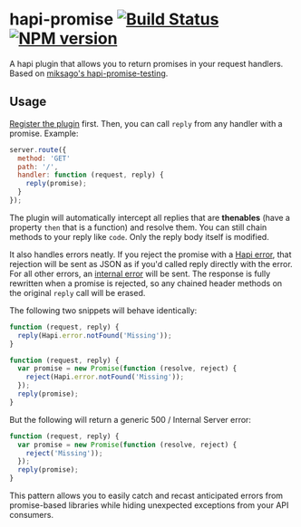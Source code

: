 hapi-promise [![Build Status](https://travis-ci.org/valet-io/hapi-promise.png?branch=0.0.1)](https://travis-ci.org/valet-io/hapi-promise) [![NPM version](https://badge.fury.io/js/hapi-promise.png)](http://badge.fury.io/js/hapi-promise)
============

A hapi plugin that allows you to return promises in your request handlers. Based on [miksago's hapi-promise-testing](https://github.com/miksago/hapi-promise-testing).

## Usage

[Register the plugin](https://github.com/spumko/hapi/blob/master/docs/Reference.md#packrequirename-options-callback) first. Then, you can call `reply` from any handler with a promise. Example:

```javascript
server.route({
  method: 'GET'
  path: '/',
  handler: function (request, reply) {
    reply(promise);
  }
});
```

The plugin will automatically intercept all replies that are **thenables** (have a property `then` that is a function) and resolve them. You can still chain methods to your reply like `code`. Only the reply body itself is modified. 

It also handles errors neatly. If you reject the promise with a [Hapi error](https://github.com/spumko/hapi/blob/master/docs/Reference.md#hapierror), that rejection will be sent as JSON as if you'd called reply directly with the error. For all other errors, an [internal error](https://github.com/spumko/hapi/blob/master/docs/Reference.md#internalmessage-data) will be sent. The response is fully rewritten when a promise is rejected, so any chained header methods on the original `reply` call will be erased. 

The following two snippets will behave identically: 

```javascript
function (request, reply) {
  reply(Hapi.error.notFound('Missing'));
}

function (request, reply) {
  var promise = new Promise(function (resolve, reject) {
    reject(Hapi.error.notFound('Missing'));
  });
  reply(promise);
}
```

But the following will return a generic 500 / Internal Server error: 

```javascript
function (request, reply) {
  var promise = new Promise(function (resolve, reject) {
    reject('Missing'));
  });
  reply(promise);
}
```

This pattern allows you to easily catch and recast anticipated errors from promise-based libraries while hiding unexpected exceptions from your API consumers.